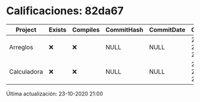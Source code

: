 # Calificaciones: 82da67
|Project|Exists|Compiles|CommitHash|CommitDate|CheckDate|Comments|
|-|-|-|-|-|-|-|
|Arreglos|❌|❌|NULL|NULL|23-10-2020 21:00:11|No se encontró el archivo en PracticasComputacionI/Arreglos/Arreglos.cpp|
|Calculadora|❌|❌|NULL|NULL|23-10-2020 21:00:10|No se encontró el archivo en PracticasComputacionI/Calculadora/Calculadora.cpp|

Última actualización: 23-10-2020 21:00